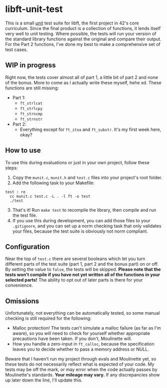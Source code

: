 # libft-unit-test
This is a small [µnit](https://nemequ.github.io/munit) test suite for libft, the first project in 42's core curriculum. Since the final product is a collection of functions, it lends itself very well to unit testing. Where possible, the tests will run your version of the standard library functions against the original and compare their output. For the Part 2 functions, I've done my best to make a comprehensive set of test cases.

## WIP in progress
Right now, the tests cover almost all of part 1, a little bit of part 2 and none of the bonus. More to come as I actually write these myself, hehe xd.
These functions are still missing:
* Part 1:
  * `ft_strlcat`
  * `ft_strlcpy`
  * `ft_strncmp`
  * `ft_strnstr`
* Part 2:
  * Everything except for `ft_itoa` and `ft_substr`. It's my first week here, okay?

## How to use
To use this during evaluations or just in your own project, follow these steps:
1. Copy the `munit.c`, `munit.h` and `test.c` files into your project's root folder.
2. Add the following task to your Makefile:
  ```make
  test : re
  	cc munit.c test.c -L . -l ft -o test
  	./test
  ```
 3. That's it! Run `make test` to recompile the library, then compile and run the test file.
 4. If you use this during development, you can add those files to your `.gitignore`, and you can set up a norm checking task that only validates your files, because the test suite is obviously not norm compliant.
 
 ## Configuration
 Near the top of `test.c` there are several booleans which let you turn different parts of the test suite (part 1, part 2 and the bonus part) on or off. By setting the value to `false`, the tests will be skipped. __Please note that the tests won't compile if you have not yet written all of the functions in your selected parts!__ The ability to opt out of later parts is there for your convenience.
 
 ## Omissions
 Unfortunately, not everything can be automatically tested, so some manual checking is still required for the following:
 * Malloc protection! The tests can't simulate a malloc failure (as far as I'm aware), so you will need to check for yourself whether appropriate precautions have been taken. If you don't, Moulinette will.
 * How you handle a zero-input in `ft_calloc`, because the specification leaves you to decide whether to pass a memory address or NULL.
 
 Beware that I haven't run my project through evals and Moulinette yet, so these tests do not necessarily reflect what is expected of your code. My tests may be off the mark, or may error when the code actually passes by Moulinette's standards. __Your mileage may vary.__ If any discrepancies show up later down the line, I'll update this.
